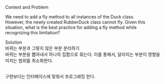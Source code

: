 Context and Problem

We need to add a fly method to all instances of the Duck class. </bR>
However, the newly created RubberDuck class cannot fly. </b>
Given this situation, what is the best practice for adding a fly method
while recognizing this limitation?



Solution </br>
바뀌는 부분과 그렇지 않은 부분 분리하기 </br>
바뀌는 부분을 뽑아내서 하나의 집합으로 묶는다.
이를 통해서, 달라지는 부분이 영향을 미치는 범위를 최소화한다. 

<br>
구현보다는 인터페이스에 맞춰서 프로그래밍 한다. </br>
